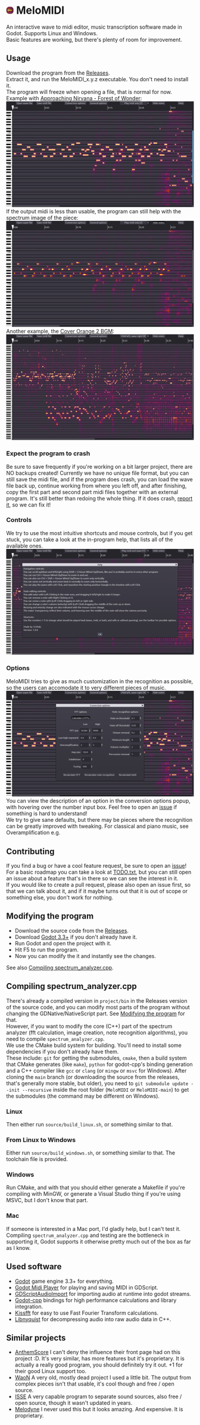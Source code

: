 # ![Icon](screenshots/icon_low_resolution.png) MeloMIDI
An interactive wave to midi editor, music transcription software made in Godot. Supports Linux and Windows.  
Basic features are working, but there's plenty of room for improvement.

## Usage
Download the program from the [Releases](https://github.com/4321ba/MeloMIDI/releases).  
Extract it, and run the MeloMIDI_x.y.z executable. You don't need to install it.  
The program will freeze when opening a file, that is normal for now.  
Example with [Approaching Nirvana - Forest of Wonder](https://www.youtube.com/watch?v=MWOaYWuKnNw):  
![Image of the program with notes](screenshots/forest_of_wonder_with_notes.png)  
If the output midi is less than usable, the program can still help with the spectrum image of the piece:  
![Image of the program without notes](screenshots/forest_of_wonder_without_notes.png)  
Another example, the [Cover Orange 2 BGM](https://www.youtube.com/watch?v=3lAxymSLD9c):  
![Image of the program without notes](screenshots/cover_orange_bgm.png)  

### Expect the program to crash
Be sure to save frequently if you're working on a bit larger project, there are NO backups created! Currently we have no unique file format, but you can still save the midi file, and if the program does crash, you can load the wave file back up, continue working from where you left off, and after finishing, copy the first part and second part midi files together with an external program. It's still better than redoing the whole thing. If it does crash, [report it](https://github.com/4321ba/MeloMIDI/issues), so we can fix it!  

### Controls
We try to use the most intuitive shortcuts and mouse controls, but if you get stuck, you can take a look at the in-program help, that lists all of the available ones.  
![Image of the program without notes](screenshots/help.png)  

### Options
MeloMIDI tries to give as much customization in the recognition as possible, so the users can accomodate it to very different pieces of music.  
![Image of the program without notes](screenshots/conversion_options.png)  
You can view the description of an option in the conversion options popup, with hovering over the number input box. Feel free to open an [issue](https://github.com/4321ba/MeloMIDI/issues) if something is hard to understand!  
We try to give sane defaults, but there may be pieces where the recognition can be greatly improved with tweaking. For classical and piano music, see Overamplification e.g.  

## Contributing
If you find a bug or have a cool feature request, be sure to open an [issue](https://github.com/4321ba/MeloMIDI/issues)!  
For a basic roadmap you can take a look at [TODO.txt](TODO.txt), but you can still open an issue about a feature that's in there so we can see the interest in it.  
If you would like to create a pull request, please also open an issue first, so that we can talk about it, and if it maybe turns out that it is out of scope or something else, you don't work for nothing.  

## Modifying the program
* Download the source code from the [Releases](https://github.com/4321ba/MeloMIDI/releases).  
* Download [Godot 3.3+](https://godotengine.org/download) if you don't already have it.  
* Run Godot and open the project with it.  
* Hit F5 to run the program.  
* Now you can modify the it and instantly see the changes.  

See also [Compiling spectrum_analyzer.cpp](#compiling-spectrum_analyzercpp).  

## Compiling spectrum_analyzer.cpp
There's already a compiled version in `project/bin` in the Releases version of the source code, and you can modify most parts of the program without changing the GDNative/NativeScript part. See [Modifying the program](#modifying-the-program) for that.  
However, if you want to modify the core (C++) part of the spectrum analyzer (fft calculation, image creation, note recognition algorithms), you need to compile `spectrum_analyzer.cpp`.  
We use the CMake build system for building. You'll need to install some dependencies if you don't already have them.  
These include: `git` for getting the submodules, `cmake`, then a build system that CMake generates (like `make`), `python` for godot-cpp's binding generation and a C++ compiler like `gcc` or `clang` (or `mingw` or `msvc` for Windows).
After cloning the `main` branch (or downloading the source from the releases, that's generally more stable, but older), you need to `git submodule update --init --recursive` inside the root folder (`MeloMIDI` or `MeloMIDI-main`) to get the submodules (the command may be different on Windows).  

### Linux
Then either run `source/build_linux.sh`, or something similar to that.  

### From Linux to Windows
Either run `source/build_windows.sh`, or something similar to that. The toolchain file is provided.  

### Windows
Run CMake, and with that you should either generate a Makefile if you're compiling with MinGW, or generate a Visual Studio thing if you're using MSVC, but I don't know that part.  

### Mac
If someone is interested in a Mac port, I'd gladly help, but I can't test it. Compiling `spectrum_analyzer.cpp` and testing are the bottleneck in supporting it, Godot supports it otherwise pretty much out of the box as far as I know.  

## Used software
* [Godot](https://github.com/godotengine/godot) game engine 3.3+ for everything.  
* [Godot Midi Player](https://bitbucket.org/arlez80/godot-midi-player/src/master/) for playing and saving MIDI in GDScript.  
* [GDScriptAudioImport](https://github.com/Gianclgar/GDScriptAudioImport) for importing audio at runtime into godot streams.  
* [Godot-cpp](https://github.com/godotengine/godot-cpp) bindings for high performance calculations and library integration.  
* [Kissfft](https://github.com/mborgerding/kissfft) for easy to use Fast Fourier Transform calculations.  
* [Libnyquist](https://github.com/ddiakopoulos/libnyquist) for decompressing audio into raw audio data in C++.  

## Similar projects
* [AnthemScore](https://www.lunaverus.com/) I can't deny the influence their front page had on this project :D. It's very similar, has more features but it's proprietary. It is actually a really good program, you should definitely try it out. +1 for their good Linux support too.  
* [WaoN](https://github.com/kichiki/WaoN) A very old, mostly dead project I used a little bit. The output from complex pieces isn't that usable, it's cool though and free / open source.  
* [ISSE](https://sourceforge.net/projects/isse/) A very capable program to separate sound sources, also free / open source, though it wasn't updated in years.  
* [Melodyne](https://www.celemony.com/en/melodyne/what-is-melodyne) I never used this but it looks amazing. And expensive. It is proprietary.  
